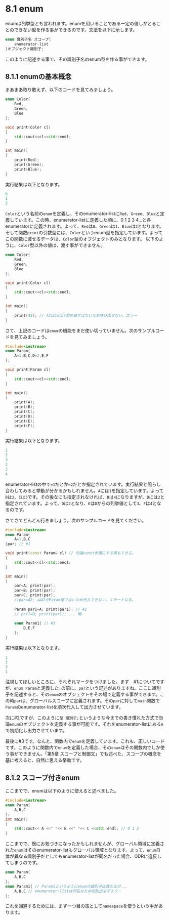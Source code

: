 # 8.1 enum
enumは列挙型とも言われます。enumを用いることである一定の値しかとることのできない型を作る事ができるのです。文法を以下に示します。
```cpp
enum 識別子名 スコープ{
    enumerator-list
}オブジェクト識別子;
```
このように記述する事で、その識別子名のenum型を作る事ができます。

## 8.1.1 enumの基本概念
まあまあ取り敢えず、以下のコードを見てみましょう。
```cpp
enum Color{
    Red,
    Green,
    Blue
};

void print(Color cl)
{
    std::cout<<cl<<std::endl;
}

int main()
{
    print(Red);
    print(Green);
    print(Blue);
}
```
実行結果は以下となります。
```cpp
0
1
2
```
`Color`という名前の`enum`を定義し、そのenumerator-listに`Red`、`Green`、`Blue`と定義しています。この時、enumerator-listに定義した順に、0 1 2 3 4...と各enumeratorに定義されます。よって、`Red`は`0`、`Green`は`1`、`Blue`は`2`となります。そして関数`print`の引数型には、`Color`というenum型を指定しています。よってこの関数に渡せるデータは、`Color`型のオブジェクトのみとなります。
以下のように、`Color`型以外の値は、渡す事ができません。
```cpp
enum Color{
    Red,
    Green,
    Blue
};

void print(Color cl)
{
    std::cout<<cl<<std::endl;
}

int main()
{
    print(42); // 42はColor型の値ではないため呼び出せない。エラー
}
```
さて、上記のコードは`enum`の機能をまだ使い切っていません。次のサンプルコードを見てみましょう。
```cpp
#include<iostream>
enum Param{
	A=1,B,C,D=2,E,F
};

void print(Param cl)
{
	std::cout<<cl<<std::endl;
}

int main()
{
	print(A);
	print(B);
	print(C);
	print(D);
	print(E);
	print(F);
}
```
実行結果は以下となります。
```cpp
1
2
3
2
3
4
```
enumerator-listの中で`=1`だとか`=2`だとか指定されています。実行結果と照らし合わしてみると挙動が分かるかもしれません。`A`には`1`を指定しています。よって`B`は`2`、`C`は`3`です。その後なにも指定されなければ、`D`は`4`になりますが、`D`には`2`と指定されています。よって、`D`は`2`となり、`E`は`D`からの列挙値として`3`、`F`は`4`となるのです。

さてさてどんどん行きましょう。次のサンプルコードを見てください。
```cpp
#include<iostream>
enum Param{
	A=1,B,C
}par; // #1

void print(const Param& cl) // 勿論const参照にする事もできる。
{
	std::cout<<cl<<std::endl;
}

int main()
{
	par=A; print(par);
	par=B; print(par);
	par=C; print(par);
	//par=42; は42がParam型でないため代入できない。エラーとなる。
	
	Param par1=A; print(par1); // #2
	// par1=B; print(par1); ... 略
	
	enum Param1{ // #3
		D,E,F
	};
}
```
実行結果は以下となります。
```cpp
1
2
3
1
```
注視してほしいところに、それぞれマークをつけました。まず　#1についてですが、`enum Param`と定義した`;`の前に、`par`という記述がありますね。ここに識別子を記述すると、その`enum`のオブジェクトをその場で定義する事ができます。この時`par`は、グローバルスコープに定義されます。その`par`に対して`main`関数で`Param`のenumerator-listを順次代入して出力させています。

次に#2ですが、このように`型 識別子;`というような今までの書き慣れた方式で勿論`enum`のオブジェクトを定義する事が可能です。それをenumerator-listにある`A`で初期化し出力させています。

最後に#3です。なんと、関数内で`enum`を定義しています。これも、正しいコードです。このように関数内で`enum`を定義した場合、その`enum`はその関数内でしか使う事ができません。「第5章 スコープと制御文」でも述べた、スコープの概念を基に考えると、自然に思える挙動です。

## 8.1.2 スコープ付きenum
ここまでで、enumは以下のように使えると述べました。
```cpp
#include<iostream>
enum Param{
	A,B,C
};
int main()
{
	std::cout<< A <<" "<< B <<" "<< C <<std::endl; // 0 1 2
}
```
ここまでで、既にお気づきになったかもしれませんが、グローバル領域に定義された`enum`はそのenumerator-listもグローバル領域となります。よって、`enum`自体が異なる識別子だとしてもenumerator-listが同名だった場合、ODRに違反してしまうのです。
```cpp
enum Param{
	A,B,C
};
enum Param1{ // Param1というようにenumの識別子は異なるが...
	A,B,C // enumerator-listは同名なため判別出来ずエラー
};
```
これを回避するためには、まず一つ目の策として`namespace`を使うという手があります。